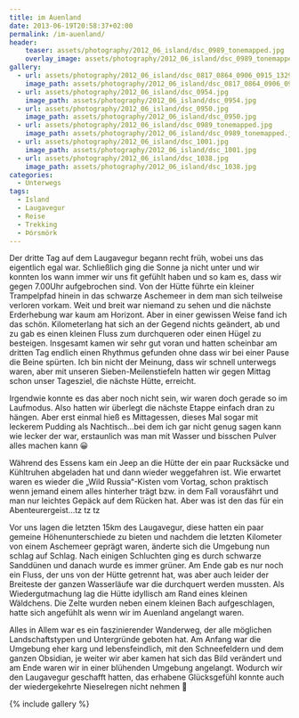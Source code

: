 ```yaml
---
title: im Auenland
date: 2013-06-19T20:58:37+02:00
permalink: /im-auenland/
header:
    teaser: assets/photography/2012_06_island/dsc_0989_tonemapped.jpg
    overlay_image: assets/photography/2012_06_island/dsc_0989_tonemapped.jpg
gallery:
  - url: assets/photography/2012_06_island/dsc_0817_0864_0906_0915_1329.jpg
    image_path: assets/photography/2012_06_island/dsc_0817_0864_0906_0915_1329.jpg
  - url: assets/photography/2012_06_island/dsc_0954.jpg
    image_path: assets/photography/2012_06_island/dsc_0954.jpg
  - url: assets/photography/2012_06_island/dsc_0950.jpg
    image_path: assets/photography/2012_06_island/dsc_0950.jpg
  - url: assets/photography/2012_06_island/dsc_0989_tonemapped.jpg
    image_path: assets/photography/2012_06_island/dsc_0989_tonemapped.jpg
  - url: assets/photography/2012_06_island/dsc_1001.jpg
    image_path: assets/photography/2012_06_island/dsc_1001.jpg
  - url: assets/photography/2012_06_island/dsc_1038.jpg
    image_path: assets/photography/2012_06_island/dsc_1038.jpg
categories:
  - Unterwegs
tags:
  - Island
  - Laugavegur
  - Reise
  - Trekking
  - Þórsmörk
---
```


Der dritte Tag auf dem Laugavegur begann recht früh, wobei uns das eigentlich egal war. 
Schließlich ging die Sonne ja nicht unter und wir konnten los wann immer wir uns fit gefühlt haben und so kam es, 
dass wir gegen 7.00Uhr aufgebrochen sind. Von der Hütte führte ein kleiner Trampelpfad hinein in das schwarze Aschemeer 
in dem man sich teilweise verloren vorkam. Weit und breit war niemand zu sehen und die nächste Erderhebung war kaum am Horizont. 
Aber in einer gewissen Weise fand ich das schön. Kilometerlang hat sich an der Gegend nichts geändert, 
ab und zu gab es einen kleinen Fluss zum durchqueren oder einen Hügel zu besteigen. Insgesamt kamen wir sehr gut voran 
und hatten scheinbar am dritten Tag endlich einen Rhythmus gefunden ohne dass wir bei einer Pause die Beine spürten. 
Ich bin nicht der Meinung, dass wir schnell unterwegs waren, aber mit unseren Sieben-Meilenstiefeln hatten wir gegen Mittag schon unser Tagesziel, 
die nächste Hütte, erreicht.

Irgendwie konnte es das aber noch nicht sein, wir waren doch gerade so im Laufmodus. 
Also hatten wir überlegt die nächste Etappe einfach dran zu hängen. Aber erst einmal hieß es Mittagessen, 
dieses Mal sogar mit leckerem Pudding als Nachtisch…bei dem ich gar nicht genug sagen kann wie lecker der war, 
erstaunlich was man mit Wasser und bisschen Pulver alles machen kann 😀  
  
Während des Essens kam ein Jeep an die Hütte der ein paar Rucksäcke und Kühltruhen abgeladen hat und dann wieder weggefahren ist. 
Wie erwartet waren es wieder die „Wild Russia“-Kisten vom Vortag, schon praktisch wenn jemand einem alles hinterher trägt bzw. 
in dem Fall vorausfährt und man nur leichtes Gepäck auf dem Rücken hat. Aber was ist den das für ein Abenteurergeist…tz tz tz

Vor uns lagen die letzten 15km des Laugavegur, diese hatten ein paar gemeine Höhenunterschiede zu bieten und nachdem 
die letzten Kilometer von einem Aschemeer geprägt waren, änderte sich die Umgebung nun schlag auf Schlag. 
Nach einigen Schluchten ging es durch schwarze Sanddünen und danach wurde es immer grüner. Am Ende gab es nur noch ein Fluss, 
der uns von der Hütte getrennt hat, was aber auch leider der Breiteste der ganzen Wasserläufe war die durchquert werden mussten. 
Als Wiedergutmachung lag die Hütte idyllisch am Rand eines kleinen Wäldchens. Die Zelte wurden neben einem kleinen Bach aufgeschlagen, 
hatte sich angefühlt als wenn wir im Auenland angelangt waren.

Alles in Allem war es ein faszinierender Wanderweg, der alle möglichen Landschaftstypen und Untergründe geboten hat. 
Am Anfang war die Umgebung eher karg und lebensfeindlich, mit den Schneefeldern und dem ganzen Obsidian, 
je weiter wir aber kamen hat sich das Bild verändert und am Ende waren wir in einer blühenden Umgebung angelangt.
Wodurch wir den Laugavegur geschafft hatten, das erhabene Glücksgefühl konnte auch der wiedergekehrte Nieselregen nicht nehmen 🙂

{% include gallery %}